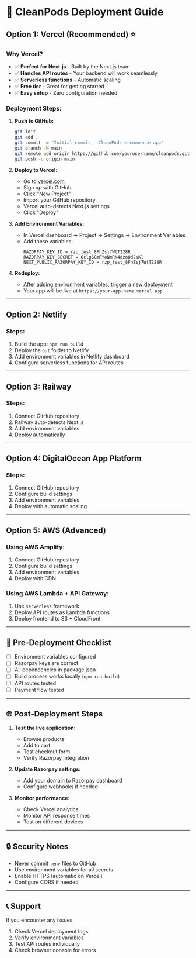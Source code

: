 # 🚀 CleanPods Deployment Guide

## Option 1: Vercel (Recommended) ⭐

### Why Vercel?
- ✅ **Perfect for Next.js** - Built by the Next.js team
- ✅ **Handles API routes** - Your backend will work seamlessly
- ✅ **Serverless functions** - Automatic scaling
- ✅ **Free tier** - Great for getting started
- ✅ **Easy setup** - Zero configuration needed

### Deployment Steps:

1. **Push to GitHub:**
   ```bash
   git init
   git add .
   git commit -m "Initial commit - CleanPods e-commerce app"
   git branch -M main
   git remote add origin https://github.com/yourusername/cleanpods.git
   git push -u origin main
   ```

2. **Deploy to Vercel:**
   - Go to [vercel.com](https://vercel.com)
   - Sign up with GitHub
   - Click "New Project"
   - Import your GitHub repository
   - Vercel auto-detects Next.js settings
   - Click "Deploy"

3. **Add Environment Variables:**
   - In Vercel dashboard → Project → Settings → Environment Variables
   - Add these variables:
     ```
     RAZORPAY_KEY_ID = rzp_test_8FhZsj7WtT228R
     RAZORPAY_KEY_SECRET = OclgSCmRYoNmRN4dzoQd2sKl
     NEXT_PUBLIC_RAZORPAY_KEY_ID = rzp_test_8FhZsj7WtT228R
     ```

4. **Redeploy:**
   - After adding environment variables, trigger a new deployment
   - Your app will be live at `https://your-app-name.vercel.app`

---

## Option 2: Netlify

### Steps:
1. Build the app: `npm run build`
2. Deploy the `out` folder to Netlify
3. Add environment variables in Netlify dashboard
4. Configure serverless functions for API routes

---

## Option 3: Railway

### Steps:
1. Connect GitHub repository
2. Railway auto-detects Next.js
3. Add environment variables
4. Deploy automatically

---

## Option 4: DigitalOcean App Platform

### Steps:
1. Connect GitHub repository
2. Configure build settings
3. Add environment variables
4. Deploy with automatic scaling

---

## Option 5: AWS (Advanced)

### Using AWS Amplify:
1. Connect GitHub repository
2. Configure build settings
3. Add environment variables
4. Deploy with CDN

### Using AWS Lambda + API Gateway:
1. Use `serverless` framework
2. Deploy API routes as Lambda functions
3. Deploy frontend to S3 + CloudFront

---

## 🔧 Pre-Deployment Checklist

- [ ] Environment variables configured
- [ ] Razorpay keys are correct
- [ ] All dependencies in package.json
- [ ] Build process works locally (`npm run build`)
- [ ] API routes tested
- [ ] Payment flow tested

---

## 🌐 Post-Deployment Steps

1. **Test the live application:**
   - Browse products
   - Add to cart
   - Test checkout form
   - Verify Razorpay integration

2. **Update Razorpay settings:**
   - Add your domain to Razorpay dashboard
   - Configure webhooks if needed

3. **Monitor performance:**
   - Check Vercel analytics
   - Monitor API response times
   - Test on different devices

---

## 🔒 Security Notes

- Never commit `.env` files to GitHub
- Use environment variables for all secrets
- Enable HTTPS (automatic on Vercel)
- Configure CORS if needed

---

## 📞 Support

If you encounter any issues:
1. Check Vercel deployment logs
2. Verify environment variables
3. Test API routes individually
4. Check browser console for errors